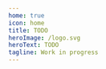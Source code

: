 ```yaml
---
home: true
icon: home
title: TODO
heroImage: /logo.svg
heroText: TODO
tagline: Work in progress
---
```


